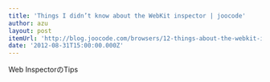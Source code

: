 ```yaml
---
title: 'Things I didn’t know about the WebKit inspector | joocode'
author: azu
layout: post
itemUrl: 'http://blog.joocode.com/browsers/12-things-about-the-webkit-inspector-i-didnt-know/'
date: '2012-08-31T15:00:00.000Z'
---
```

Web InspectorのTips
